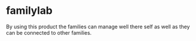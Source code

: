 # familylab
By using this product the families can manage well there self as well as they can be connected to other families.
